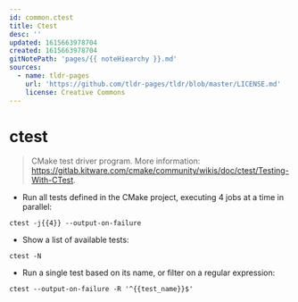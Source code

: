```yaml
---
id: common.ctest
title: Ctest
desc: ''
updated: 1615663978704
created: 1615663978704
gitNotePath: 'pages/{{ noteHiearchy }}.md'
sources:
  - name: tldr-pages
    url: 'https://github.com/tldr-pages/tldr/blob/master/LICENSE.md'
    license: Creative Commons
---
```

# ctest

> CMake test driver program.
> More information: <https://gitlab.kitware.com/cmake/community/wikis/doc/ctest/Testing-With-CTest>.

- Run all tests defined in the CMake project, executing 4 jobs at a time in parallel:

`ctest -j{{4}} --output-on-failure`

- Show a list of available tests:

`ctest -N`

- Run a single test based on its name, or filter on a regular expression:

`ctest --output-on-failure -R '^{{test_name}}$'`

